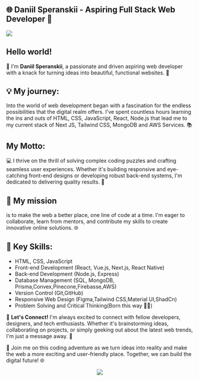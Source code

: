 ## 🌐 **Daniil Speranskii** - Aspiring Full Stack Web Developer 🚀

<a href="https://github-readme-stats.vercel.app/api/top-langs/?username=danieldo1&layout=compact" align="center"  >
  <img src="https://github-readme-stats.vercel.app/api?username=danieldo1&show_icons=true&theme=transparent" margin="20" />
</a>
<br />


## Hello world!
👋 I'm **Daniil Speranskii**, a passionate and driven aspiring web developer with a knack for turning ideas into beautiful, functional websites. 🌟

## 💡 My journey:
Into the world of web development began with a fascination for the endless possibilities that the digital realm offers. I've spent countless hours learning the ins and outs of HTML, CSS, JavaScript, React, Node.js that lead me to my current stack of Next JS, Tailwind CSS, MongoDB and AWS Services. 📚

## My Motto:
💻 I thrive on the thrill of solving complex coding puzzles and crafting seamless user experiences. Whether it's building responsive and eye-catching front-end designs or developing robust back-end systems, I'm dedicated to delivering quality results. 💪

## 🌟 My mission
is to make the web a better place, one line of code at a time. I'm eager to collaborate, learn from mentors, and contribute my skills to create innovative online solutions. 🌐

## 📌 **Key Skills**:

-   HTML, CSS, JavaScript
-   Front-end Development (React, Vue.js, Next.js, React Native)
-   Back-end Development (Node.js, Express)
-   Database Management (SQL, MongoDB, Prisma,Convex,Pinecone,Firebasse,AWS)
-   Version Control (Git,GitHub)
-   Responsive Web Design (Figma,Tailwind CSS,Material UI,ShadCn)
-   Problem Solving and Critical Thinking(Born this way 🤷🏻)

🔗 **Let's Connect!** I'm always excited to connect with fellow developers, designers, and tech enthusiasts. Whether it's brainstorming ideas, collaborating on projects, or simply geeking out about the latest web trends, I'm just a message away. 📧

🚀 Join me on this coding adventure as we turn ideas into reality and make the web a more exciting and user-friendly place. Together, we can build the digital future! 🌐


 <p align="center">
  <a href="https://skillicons.dev">
    <img src="https://skillicons.dev/icons?i=git,js,html,css,tailwindcss,express,figma,firebase,mysql,mongodb,prisma,react,vite" />
  </a>
</p>


 

